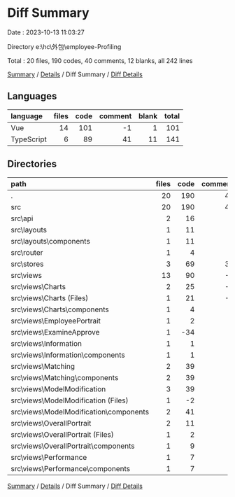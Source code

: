 # Diff Summary

Date : 2023-10-13 11:03:27

Directory e:\\hc\\外包\\employee-Profiling

Total : 20 files, 190 codes, 40 comments, 12 blanks, all 242 lines

[Summary](results.md) / [Details](details.md) / Diff Summary / [Diff Details](diff-details.md)

## Languages

| language   | files | code | comment | blank | total |
| :--------- | ----: | ---: | ------: | ----: | ----: |
| Vue        |    14 |  101 |      -1 |     1 |   101 |
| TypeScript |     6 |   89 |      41 |    11 |   141 |

## Directories

| path                                      | files | code | comment | blank | total |
| :---------------------------------------- | ----: | ---: | ------: | ----: | ----: |
| .                                         |    20 |  190 |      40 |    12 |   242 |
| src                                       |    20 |  190 |      40 |    12 |   242 |
| src\\api                                  |     2 |   16 |       6 |     1 |    23 |
| src\\layouts                              |     1 |   11 |       0 |     0 |    11 |
| src\\layouts\\components                  |     1 |   11 |       0 |     0 |    11 |
| src\\router                               |     1 |    4 |       0 |     0 |     4 |
| src\\stores                               |     3 |   69 |      35 |    10 |   114 |
| src\\views                                |    13 |   90 |      -1 |     1 |    90 |
| src\\views\\Charts                        |     2 |   25 |      -1 |     1 |    25 |
| src\\views\\Charts (Files)                |     1 |   21 |      -1 |     1 |    21 |
| src\\views\\Charts\\components            |     1 |    4 |       0 |     0 |     4 |
| src\\views\\EmployeePortrait              |     1 |    2 |       0 |     0 |     2 |
| src\\views\\ExamineApprove                |     1 |  -34 |       0 |    -2 |   -36 |
| src\\views\\Information                   |     1 |    1 |       0 |     0 |     1 |
| src\\views\\Information\\components       |     1 |    1 |       0 |     0 |     1 |
| src\\views\\Matching                      |     2 |   39 |       0 |     0 |    39 |
| src\\views\\Matching\\components          |     2 |   39 |       0 |     0 |    39 |
| src\\views\\ModelModification             |     3 |   39 |       0 |    -1 |    38 |
| src\\views\\ModelModification (Files)     |     1 |   -2 |       0 |    -1 |    -3 |
| src\\views\\ModelModification\\components |     2 |   41 |       0 |     0 |    41 |
| src\\views\\OverallPortrait               |     2 |   11 |       0 |     0 |    11 |
| src\\views\\OverallPortrait (Files)       |     1 |    2 |       0 |     0 |     2 |
| src\\views\\OverallPortrait\\components   |     1 |    9 |       0 |     0 |     9 |
| src\\views\\Performance                   |     1 |    7 |       0 |     3 |    10 |
| src\\views\\Performance\\components       |     1 |    7 |       0 |     3 |    10 |

[Summary](results.md) / [Details](details.md) / Diff Summary / [Diff Details](diff-details.md)
